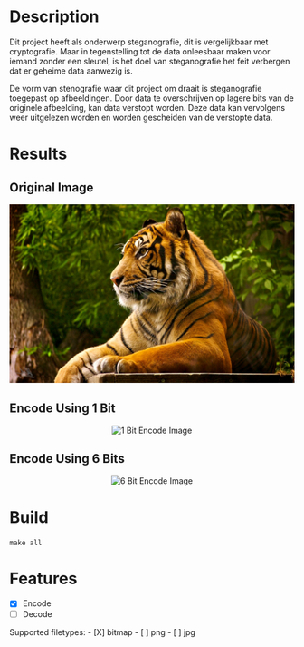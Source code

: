 # Description
Dit project heeft als onderwerp steganografie, dit is vergelijkbaar met cryptografie. Maar in tegenstelling tot de data onleesbaar maken voor iemand zonder een sleutel, is het doel van steganografie het feit verbergen dat er geheime data aanwezig is.

De vorm van stenografie waar dit project om draait is steganografie toegepast op afbeeldingen. Door data te overschrijven op lagere bits van de originele afbeelding, kan data verstopt worden. Deze data kan vervolgens weer uitgelezen worden en worden gescheiden van de verstopte data.

# Results
## Original Image
<div style="text-align:center"><img alt="Original Image" src="./img/original.jpg"/></div>

## Encode Using 1 Bit
<div style="text-align:center"><img alt="1 Bit Encode Image" src="./img/1bitEncode.bmp"/></div>

## Encode Using 6 Bits
<div style="text-align:center"><img alt="6 Bit Encode Image" src="./img/6bitEncode.bmp"/></div>

# Build
```
make all
```

# Features
- [X] Encode 
- [ ] Decode

Supported filetypes:
    - [X] bitmap
    - [ ] png
    - [ ] jpg

